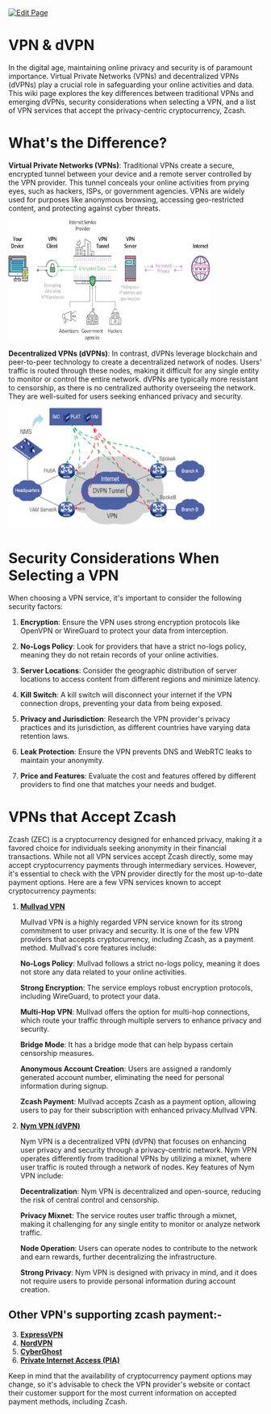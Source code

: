 <a href="https://github.com/zechub/zechub/edit/main/site/Privacy_Tools/VPN_and_DVPN.md" target="_blank">
  <img src="https://img.shields.io/badge/Edit-blue" alt="Edit Page"/>
</a>


# VPN & dVPN

In the digital age, maintaining online privacy and security is of paramount importance. Virtual Private Networks (VPNs) and decentralized VPNs (dVPNs) play a crucial role in safeguarding your online activities and data. This wiki page explores the key differences between traditional VPNs and emerging dVPNs, security considerations when selecting a VPN, and a list of VPN services that accept the privacy-centric cryptocurrency, Zcash.

# What's the Difference?

__Virtual Private Networks (VPNs)__: Traditional VPNs create a secure, encrypted tunnel between your device and a remote server controlled by the VPN provider. This tunnel conceals your online activities from prying eyes, such as hackers, ISPs, or government agencies. VPNs are widely used for purposes like anonymous browsing, accessing geo-restricted content, and protecting against cyber threats.

<a href="">
    <img src="https://github.com/ZecHub/zechub/blob/main/site/Privacy_Tools/assets/image-223.png" alt="" width="400" height="240"/>
</a>

__Decentralized VPNs (dVPNs)__: In contrast, dVPNs leverage blockchain and peer-to-peer technology to create a decentralized network of nodes. Users' traffic is routed through these nodes, making it difficult for any single entity to monitor or control the entire network. dVPNs are typically more resistant to censorship, as there is no centralized authority overseeing the network. They are well-suited for users seeking enhanced privacy and security.


<a href="">
    <img src="https://github.com/ZecHub/zechub/blob/main/site/Privacy_Tools/assets/dvpn.png" alt="" width="400" height="240"/>
</a>


# Security Considerations When Selecting a VPN

When choosing a VPN service, it's important to consider the following security factors:

1. __Encryption__: Ensure the VPN uses strong encryption protocols like OpenVPN or WireGuard to protect your data from interception.

2. __No-Logs Policy__: Look for providers that have a strict no-logs policy, meaning they do not retain records of your online activities.

3. __Server Locations__: Consider the geographic distribution of server locations to access content from different regions and minimize latency.

4. __Kill Switch__: A kill switch will disconnect your internet if the VPN connection drops, preventing your data from being exposed.

5. __Privacy and Jurisdiction__: Research the VPN provider's privacy practices and its jurisdiction, as different countries have varying data retention laws.

6. __Leak Protection__: Ensure the VPN prevents DNS and WebRTC leaks to maintain your anonymity.

7. __Price and Features__: Evaluate the cost and features offered by different providers to find one that matches your needs and budget.

# VPNs that Accept Zcash

Zcash (ZEC) is a cryptocurrency designed for enhanced privacy, making it a favored choice for individuals seeking anonymity in their financial transactions. While not all VPN services accept Zcash directly, some may accept cryptocurrency payments through intermediary services. However, it's essential to check with the VPN provider directly for the most up-to-date payment options. Here are a few VPN services known to accept cryptocurrency payments:

1. [__Mullvad VPN__](https://mullvad.net/en)
   
   Mullvad VPN is a highly regarded VPN service known for its strong commitment to user privacy and security. It is one of the few VPN providers that accepts cryptocurrency, including 
   Zcash, as a payment method. Mullvad's core features include:

   __No-Logs Policy__: Mullvad follows a strict no-logs policy, meaning it does not store any data related to your online activities.

   __Strong Encryption__: The service employs robust encryption protocols, including WireGuard, to protect your data.

   __Multi-Hop VPN__: Mullvad offers the option for multi-hop connections, which route your traffic through multiple servers to enhance privacy and security.

   __Bridge Mode__: It has a bridge mode that can help bypass certain censorship measures.

   __Anonymous Account Creation__: Users are assigned a randomly generated account number, eliminating the need for personal information during signup.

   __Zcash Payment__: Mullvad accepts Zcash as a payment option, allowing users to pay for their subscription with enhanced privacy.Mullvad VPN.

3. [__Nym VPN (dVPN)__](https://nymtech.net/)
   
   Nym VPN is a decentralized VPN (dVPN) that focuses on enhancing user privacy and security through a privacy-centric network. Nym VPN operates differently from traditional VPNs by 
   utilizing a mixnet, where user traffic is routed through a network of nodes. Key features of Nym VPN include:

   __Decentralization__: Nym VPN is decentralized and open-source, reducing the risk of central control and censorship.

   __Privacy Mixnet__: The service routes user traffic through a mixnet, making it challenging for any single entity to monitor or analyze network traffic.

   __Node Operation__: Users can operate nodes to contribute to the network and earn rewards, further decentralizing the infrastructure.

   __Strong Privacy__: Nym VPN is designed with privacy in mind, and it does not require users to provide personal information during account creation.

## Other VPN's supporting zcash payment:-

 3. [__ExpressVPN__](https://www.expressvpn.com/)
 4. [__NordVPN__](https://nordvpn.com/)
 5. [__CyberGhost__](https://www.cyberghostvpn.com/en_US/)
 6. [__Private Internet Access (PIA)__](https://www.privateinternetaccess.com/)

Keep in mind that the availability of cryptocurrency payment options may change, so it's advisable to check the VPN provider's website or contact their customer support for the most current information on accepted payment methods, including Zcash.

